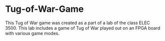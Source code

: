 # Tug-of-War-Game
This Tug of War game was created as a part of a lab of the class ELEC 3500. This lab includes a game of Tug of War played out on an FPGA board with various game modes. 
